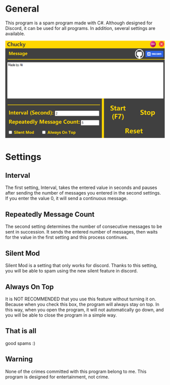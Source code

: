 # General

This program is a spam program made with C#. Although designed for Discord, it can be used for all programs. In addition, several settings are available.

![Screenshot](picture.png)

# Settings
## Interval
The first setting, Interval, takes the entered value in seconds and pauses after sending the number of messages you entered in the second settings. If you enter the value 0, it will send a continuous message.

## Repeatedly Message Count

The second setting determines the number of consecutive messages to be sent in succession. It sends the entered number of messages, then waits for the value in the first setting and this process continues.

## Silent Mod

Silent Mod is a setting that only works for discord. Thanks to this setting, you will be able to spam using the new silent feature in discord.

## Always On Top

It is NOT RECOMMENDED that you use this feature without turning it on.
Because when you check this box, the program will always stay on top. In this way, when you open the program, it will not automatically go down, and you will be able to close the program in a simple way.

## That is all

good spams :)

## Warning

None of the crimes committed with this program belong to me. This program is designed for entertainment, not crime.
